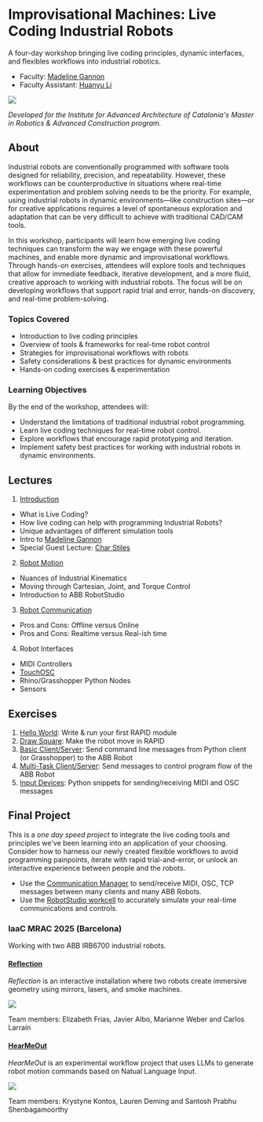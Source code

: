# Improvisational Machines: Live Coding Industrial Robots
A four-day workshop bringing live coding principles, dynamic interfaces, and flexibles workflows into industrial robotics.

- Faculty: [Madeline Gannon](https://atonaton.com/)
- Faculty Assistant: [Huanyu Li](https://huanyuli.com/)

![](https://adsknews.autodesk.com/app/uploads/2016/11/MadelineinAutodesk_Boston_BUILD.png)

_Developed for the Institute for Advanced Architecture of Catalonia's Master in Robotics & Advanced Construction program._

## About
Industrial robots are conventionally programmed with software tools designed for reliability, precision, and repeatability. However, these workflows can be counterproductive in situations where real-time experimentation and problem solving needs to be the priority. For example, using industrial robots in dynamic environments—like construction sites—or for creative applications requires a level of spontaneous exploration and adaptation that can be very difficult to achieve with traditional CAD/CAM tools.

In this workshop, participants will learn how emerging live coding techniques can transform the way we engage with these powerful machines, and enable more dynamic and improvisational workflows. Through hands-on exercises, attendees will explore tools and techniques that allow for immediate feedback, iterative development, and a more fluid, creative approach to working with industrial robots. The focus will be on developing workflows that support rapid trial and error, hands-on discovery, and real-time problem-solving.

### Topics Covered
- Introduction to live coding principles
- Overview of tools & frameworks for real-time robot control
- Strategies for improvisational workflows with robots
- Safety considerations & best practices for dynamic environments
- Hands-on coding exercises & experimentation

### Learning Objectives
By the end of the workshop, attendees will:
- Understand the limitations of traditional industrial robot programming.
- Learn live coding techniques for real-time robot control.
- Explore workflows that encourage rapid prototyping and iteration.
- Implement safety best practices for working with industrial robots in dynamic environments.

## Lectures
1. [Introduction](https://docs.google.com/presentation/d/1PpFi8xqpPCxH_vHQGHs4E_36oapiLV6ezxv87PvaDPE/edit?usp=sharing)
  - What is Live Coding?
  - How live coding can help with programming Industrial Robots?
  - Unique advantages of different simulation tools
  - Intro to [Madeline Gannon](https://atonaton.com/)
  - Special Guest Lecture: [Char Stiles](https://charstiles.com/)
2. [Robot Motion](https://docs.google.com/presentation/d/1PDAVhUQRzeNh4MJ04djh2lxZirk3RrrKuliJqdh7yZo/edit?usp=sharing)
  - Nuances of Industrial Kinematics
  - Moving through Cartesian, Joint, and Torque Control
  - Introduction to ABB RobotStudio
3. [Robot Communication](https://docs.google.com/presentation/d/1DhcGB-Zu-pBoXzOxoIGn63gKD__qfvLFgHvADB2jzgw/edit?usp=sharing)
  - Pros and Cons: Offline versus Online
  - Pros and Cons: Realtime versus Real-ish time
4. Robot Interfaces
  - MIDI Controllers
  - [TouchOSC](https://hexler.net/touchosc#get)
  - Rhino/Grasshopper Python Nodes
  - Sensors

## Exercises
1. [Hello World](exercises/hello_world/): Write & run your first RAPID module
2. [Draw Square](exercises/draw_square/): Make the robot move in RAPID
3. [Basic Client/Server](exercises/client_server_basic/): Send command line messages from Python client (or Grasshopper) to the ABB Robot
4. [Multi-Task Client/Server](exercises/client_server_multitask/): Send messages to control program flow of the ABB Robot
5. [Input Devices](exercises/hid/): Python snippets for sending/receiving MIDI and OSC messages


## Final Project
This is a _one day speed project_ to integrate the live coding tools and principles we've been learning into an application of your choosing.
Consider how to harness our newly created flexible workflows to avoid programming painpoints, iterate with rapid trial-and-error, or unlock an interactive experience between people and the robots.

- Use the [Communication Manager](com_manager/) to send/receive MIDI, OSC, TCP messages between many clients and many ABB Robots.
- Use the [RobotStudio workcell](RobotStudio/) to accurately simulate your real-time communications and controls.

### IaaC MRAC 2025 (Barcelona)
Working with two ABB IRB6700 industrial robots.

#### [Reflection](https://blog.iaac.net/reflection/)
_Reflection_ is an interactive installation where two robots create immersive geometry using mirrors, lasers, and smoke machines.

![](https://blog.iaac.net/wp-content/uploads/2025/06/01.png)

Team members: Elizabeth Frias, Javier Albo, Marianne Weber and Carlos Larraín

#### [HearMeOut](https://blog.iaac.net/workshop-3-2-hearmeout/)
_HearMeOut_ is an experimental workflow project that uses LLMs to generate robot motion commands based on Natual Language Input.

![](https://blog.iaac.net/wp-content/uploads/2025/06/Screenshot-2025-06-16-at-11.25.05%E2%80%AFAM.png)

Team members: Krystyne Kontos, Lauren Deming and Santosh Prabhu Shenbagamoorthy
